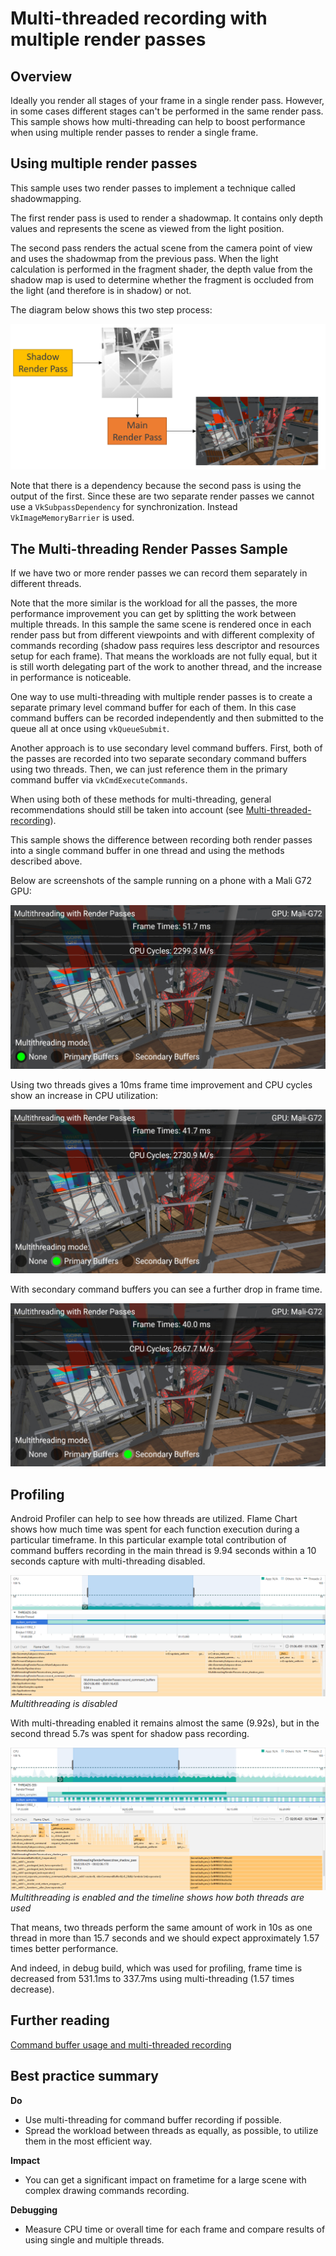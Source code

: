 <!--
- Copyright (c) 2020, Arm Limited and Contributors
-
- SPDX-License-Identifier: Apache-2.0
-
- Licensed under the Apache License, Version 2.0 the "License";
- you may not use this file except in compliance with the License.
- You may obtain a copy of the License at
-
-     http://www.apache.org/licenses/LICENSE-2.0
-
- Unless required by applicable law or agreed to in writing, software
- distributed under the License is distributed on an "AS IS" BASIS,
- WITHOUT WARRANTIES OR CONDITIONS OF ANY KIND, either express or implied.
- See the License for the specific language governing permissions and
- limitations under the License.
-
-->

# Multi-threaded recording with multiple render passes

## Overview

Ideally you render all stages of your frame in a single render pass. However, in some cases different stages can't be performed in the same render pass. This sample shows how multi-threading can help to boost performance when using multiple render passes to render a single frame. 

## Using multiple render passes

 This sample uses two render passes to implement a technique called shadowmapping. 

 The first render pass is used to render a shadowmap. It contains only depth values and represents the scene as viewed from the light position.

 The second pass renders the actual scene from the camera point of view and uses the shadowmap from the previous pass. When the light calculation is performed in the fragment shader, the depth value from the shadow map is used to determine whether the fragment is occluded from the light (and therefore is in shadow) or not.

 The diagram below shows this two step process:

![Render Passes Diagram](images/render_passes_diagram.png)

 Note that there is a dependency because the second pass is using the output of the first. Since these are two separate render passes we cannot use a ``VkSubpassDependency`` for synchronization. Instead ``VkImageMemoryBarrier`` is used.

## The Multi-threading Render Passes Sample

If we have two or more render passes we can record them separately in different threads. 

Note that the more similar is the workload for all the passes, the more performance improvement you can get by splitting the work between multiple threads. In this sample the same scene is rendered once in each render pass but from different viewpoints and with different complexity of commands recording (shadow pass requires less descriptor and resources setup for each frame). That means the workloads are not fully equal, but it is still worth delegating part of the work to another thread, and the increase in performance is noticeable.

One way to use multi-threading with multiple render passes is to create a separate primary level command buffer for each of them. In this case command buffers can be recorded independently and then submitted to the queue all at once using ``vkQueueSubmit``.

Another approach is to use secondary level command buffers. First, both of the passes are recorded into two separate secondary command buffers using two threads. Then, we can just reference them in the primary command buffer via ``vkCmdExecuteCommands``.

When using both of these methods for multi-threading, general recommendations should still be taken into account (see [Multi-threaded-recording](https://github.com/KhronosGroup/Vulkan-Samples/blob/master/samples/performance/command_buffer_usage/command_buffer_usage_tutorial.md#Multi-threaded-recording)).

This sample shows the difference between recording both render passes into a single command buffer in one thread and using the methods described above.

Below are screenshots of the sample running on a phone with a Mali G72 GPU:

![Single Thread](images/no_multi_threading.png)

Using two threads gives a 10ms frame time improvement and CPU cycles show an increase in CPU utilization:

![Primary Command Buffers](images/primary_command_buffers.png)

With secondary command buffers you can see a further drop in frame time.

![Secondary Command Buffers](images/secondary_command_buffers.png)

## Profiling

Android Profiler can help to see how threads are utilized. Flame Chart shows how much time was spent for each function execution during a particular timeframe. In this particular example total contribution of command buffers recording in the main thread is 9.94 seconds within a 10 seconds capture with multi-threading disabled. 

![Profiler Capture No Multithreading](images/android_studio_capture_no_multithreading.png)
_Multithreading is disabled_

With multi-threading enabled it remains almost the same (9.92s), but in the second thread 5.7s was spent for shadow pass recording. 

![Profiler Capture Secondary Command Buffers](images/android_studio_capture_secondary_buffers.png)
_Multithreading is enabled and the timeline shows how both threads are used_

That means, two threads perform the same amount of work in 10s as one thread in more than 15.7 seconds and we should expect approximately 1.57 times better performance. 

And indeed, in debug build, which was used for profiling, frame time is decreased from 531.1ms to 337.7ms using multi-threading (1.57 times decrease).

## Further reading

[Command buffer usage and multi-threaded recording](../command_buffer_usage/command_buffer_usage_tutorial.md)

## Best practice summary

**Do**

* Use multi-threading for command buffer recording if possible.
* Spread the workload between threads as equally, as possible, to utilize them in the most efficient way.

**Impact**

* You can get a significant impact on frametime for a large scene with complex drawing commands recording.

**Debugging**

* Measure CPU time or overall time for each frame and compare results of using single and multiple threads.
